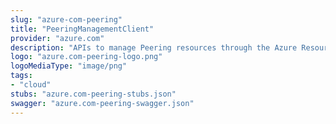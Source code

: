 ```yaml
---
slug: "azure-com-peering"
title: "PeeringManagementClient"
provider: "azure.com"
description: "APIs to manage Peering resources through the Azure Resource Manager."
logo: "azure.com-peering-logo.png"
logoMediaType: "image/png"
tags:
- "cloud"
stubs: "azure.com-peering-stubs.json"
swagger: "azure.com-peering-swagger.json"
---
```

